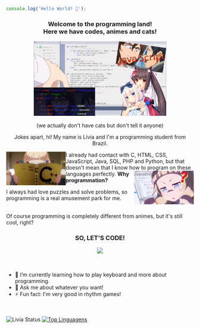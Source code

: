 ```javascript
console.log('Hello World! 👋');
```

<h3 align="center"><strong>Welcome to the programming land!<br>Here we have codes, animes and cats!</strong></h3>

<p align="center">
  <img height="200" src="https://github.com/4L1C3-R4BB1T/4L1C3-R4BB1T/raw/master/assets/image.png">
  <p align="center">(we actually don't have cats but don't tell it anyone)</p>
</p>

<p align="center">Jokes apart, hi! My name is Livia and I'm a programming student from Brazil.</p>

<img align="left" height="90" src="https://github.com/4L1C3-R4BB1T/4L1C3-R4BB1T/raw/master/assets/newgame2.jpg"> 
I already had contact with C, HTML, CSS, JavaScript, Java, SQL, PHP and Python, but that doesn't mean that I know how to program on these languages perfectly.

<img align="right" height="90" src="https://github.com/4L1C3-R4BB1T/4L1C3-R4BB1T/raw/master/assets/newgame1.png"> 
<strong>Why programmation?</strong>

I always had love puzzles and solve problems, so programming is a real amusement park for me.

<br>Of course programming is completely different from animes, but it's still cool, right?

<h3 align="center"><strong>SO, LET'S CODE!</strong></h3>
<p align="center"><img height="200" src="https://github.com/4L1C3-R4BB1T/4L1C3-R4BB1T/raw/master/assets/yukichan.gif"></p>

<br>

- 🌱 I’m currently learning how to play keyboard and more about programming.
- 💬 Ask me about whatever you want!
- ⚡ Fun fact: I'm very good in rhythm games!

<br>

![Livia Status](https://github-readme-stats.vercel.app/api?username=4L1C3-R4BB1T&show_icons=true)
[![Top Linguagens](https://github-readme-stats.vercel.app/api/top-langs/?username=4L1C3-R4BB1T&layout=compact)](https://github.com/anuraghazra/github-readme-stats)
